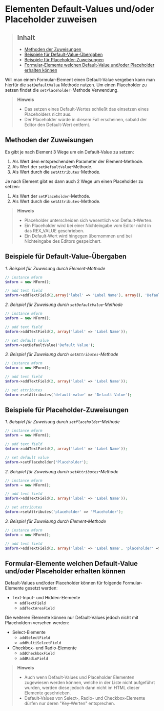 # Elementen Default-Values und/oder Placeholder zuweisen

> ## Inhalt
> - [Methoden der Zuweisungen](#Default-Value-zuweisen)
> - [Beispiele für Default-Value-Übergaben](#Default-Value)
> - [Beispiele für Placeholder-Zuweisungen](#Placeholder)
> - [Formular-Elemente welchen Default-Value und/oder Placeholder erhalten können](#Formular-Elemente)

Will man einem Formular-Element einen Default-Value vergeben kann man hierfür die `setDefaultValue` Methode nutzen. Um einen Placeholder zu setzen findet die `setPlaceholder`-Methode Verwendung. 

> **Hinweis**
>
> * Das setzen eines Default-Wertes schließt das einsetzen eines Placeholders nicht aus.
> * Der Placeholder würde in diesem Fall erscheinen, sobald der Editor den Default-Wert entfernt.


<a name="Default-Value-zuweisen"></a>
## Methoden der Zuweisungen

Es gibt je nach Element 3 Wege um ein Default-Value zu setzen:

1. Als Wert dem entsprechendem Parameter der Element-Methode.
2. Als Wert der `setDefaultValue`-Methode.
3. Als Wert durch die `setAttributes`-Methode. 

Je nach Element gibt es dann auch 2 Wege um einen Placeholder zu setzen:

1. Als Wert der `setPlaceholder`-Methode.
2. Als Wert durch die `setAttributes`-Methode. 

> **Hinweis**
>
> * Placeholder unterscheiden sich wesentlich von Default-Werten. 
> * Ein Placeholder wird bei einer Nichteingabe vom Editor nicht in das REX_VALUE geschrieben.
> * Ein Default-Wert wird hingegen übernommen und bei Nichteingabe des Editors gespeichert.


<a name="Default-Value"></a>
## Beispiele für Default-Value-Übergaben

*1. Beispiel für Zuweisung durch Element-Methode*

```php
// instance mform
$mform = new MForm();

// add text field
$mform->addTextField(2,array('label' => 'Label Name'), array(), 'Default Value');
```

*2. Beispiel für Zuweisung durch `setDefaultValue`-Methode*

```php
// instance mform
$mform = new MForm();

// add text field
$mform->addTextField(2, array('label' => 'Label Name'));

// set default value
$mform->setDefaultValue('Default Value');
```

*3. Beispiel für Zuweisung durch `setAttributes`-Methode*

```php
// instance mform
$mform = new MForm();

// add text field
$mform->addTextField(2, array('label' => 'Label Name'));

// set attributes
$mform->setAttributes('default-value' => 'Default Value');
```


<a name="Placeholder"></a>
## Beispiele für Placeholder-Zuweisungen

*1. Beispiel für Zuweisung durch `setPlaceholder`-Methode*

```php
// instance mform
$mform = new MForm();

// add text field
$mform->addTextField(2, array('label' => 'Label Name'));

// set default value
$mform->setPlaceholder('Placeholder');
```

*2. Beispiel für Zuweisung durch `setAttributes`-Methode*

```php
// instance mform
$mform = new MForm();

// add text field
$mform->addTextField(2, array('label' => 'Label Name'));

// set attributes
$mform->setAttributes('placeholder' => 'Placeholder');
```

*3. Beispiel für Zuweisung durch Element-Methode*

```php
// instance mform
$mform = new MForm();

// add text field
$mform->addTextField(2, array('label' => 'Label Name', 'placeholder' => 'Placeholder'));
```

<a name="Formular-Elemente"></a>
## Formular-Elemente welchen Default-Value und/oder Placeholder erhalten können

Default-Values und/oder Placeholder können für folgende Formular-Elemente gesetzt werden:

* Text-Input- und Hidden-Elemente
  * `addTextField`
  * `addTextAreaField`

Die weiteren Elemente können nur Default-Values jedoch nicht mit Placeholdern versehen werden:

* Select-Elemente
  * `addSelectField`
  * `addMultiSelectField`
* Checkbox- und Radio-Elemente
  * `addCheckboxField`
  * `addRadioField`


> **Hinweis**
>
> * Auch wenn Default-Values und Placeholder Elementen zugewiesen werden können, welche in der Liste nicht aufgeführt wurden, werden diese jedoch dann nicht im HTML dieser Elemente geschrieben.
> * Default-Values von Select-, Radio- und Checkbox-Elemente dürfen nur deren "Key-Werten" entsprechen.